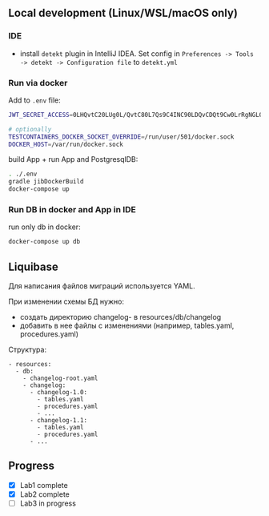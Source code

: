 ## Local development (Linux/WSL/macOS only)

### IDE

- install `detekt` plugin in IntelliJ IDEA. Set config in `Preferences -> Tools -> detekt -> Configuration file` to `detekt.yml`

### Run via docker

Add to `.env` file:
```sh
JWT_SECRET_ACCESS=0LHQvtC20LUg0L/QvtC80L7Qs9C4INC90LDQvCDQt9Cw0LrRgNGL0YLRjCDRjdGC0L7RgiDQv9GA0LXQtNC80LXRgg==

# optionally
TESTCONTAINERS_DOCKER_SOCKET_OVERRIDE=/run/user/501/docker.sock
DOCKER_HOST=/var/run/docker.sock
```

build App + run App and PostgresqlDB:
```sh
. ./.env
gradle jibDockerBuild 
docker-compose up
```

### Run DB in docker and App in IDE

run only db in docker:
```sh
docker-compose up db
```


## Liquibase

Для написания файлов миграций используется YAML.

При изменении схемы БД нужно:
- создать директорию changelog-<version> в resources/db/changelog 
- добавить в нее файлы с изменениями (например, tables.yaml, procedures.yaml)

Структура:

```
- resources:
  - db:
    - changelog-root.yaml
    - changelog:
      - changelog-1.0:
        - tables.yaml
        - procedures.yaml
        - ...
      - changelog-1.1:
        - tables.yaml
        - procedures.yaml
      - ...
```

## Progress

- [x] Lab1 complete
- [x] Lab2 complete
- [ ] Lab3 in progress
